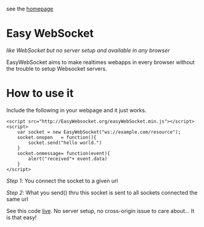 see the [homepage](http://easywebsocket.org)

# Easy WebSocket

*like WebSocket but no server setup and available in any browser*

EasyWebSocket aims to make realtimes webapps in every browser without the trouble
to setup Websocket servers.


# How to use it

Include the following in your webpage and it just works. 

    <script src="http://EasyWebsocket.org/easyWebSocket.min.js"></script>	
    <script>
        var socket = new EasyWebSocket("ws://example.com/resource");
        socket.onopen	= function(){
            socket.send("hello world.")
        }
        socket.onmessage= function(event){
            alert("received"+ event.data)
        }
    </script>
    
*Step 1*: You connect the socket to a given url

*Step 2*: What you send() thru this socket is sent to all sockets connected the same url

See this code [live](http://easywebsocket.org/example/example.html). No server
setup, no cross-origin issue to care about... It is that easy! 
